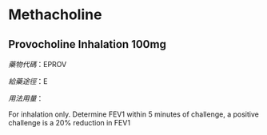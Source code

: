 # Methacholine

## Provocholine Inhalation 100mg

*藥物代碼*：EPROV

*給藥途徑*：E

*用法用量*：

For inhalation only.  Determine FEV1 within 5 minutes of challenge, a positive challenge is a 20% reduction in FEV1

